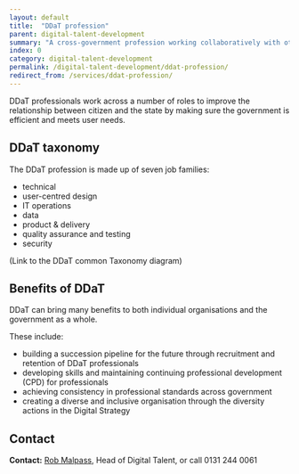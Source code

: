 ```yaml
---
layout: default
title:  "DDaT profession"
parent: digital-talent-development
summary: "A cross-government profession working collaboratively with other functional areas to support the business of government."
index: 0
category: digital-talent-development
permalink: /digital-talent-development/ddat-profession/
redirect_from: /services/ddat-profession/
---
```


DDaT professionals work across a number of roles to improve the relationship between citizen and the state by making sure the government is efficient and meets user needs.

## DDaT taxonomy

The DDaT profession is made up of seven job families:
- technical
- user-centred design
- IT operations
- data
- product & delivery
- quality assurance and testing
- security

(Link to the DDaT common Taxonomy diagram)

## Benefits of DDaT

DDaT can bring many benefits to both individual organisations and the government as a whole.

These include:
- building a succession pipeline for the future through recruitment and retention of DDaT professionals
- developing skills and maintaining continuing professional development (CPD) for professionals
- achieving consistency in professional standards across government
- creating a diverse and inclusive organisation through the diversity actions in the Digital Strategy

## Contact

**Contact:** [Rob Malpass](mailto:robert.malpass@gov.scot), Head of Digital Talent, or call 0131 244 0061
